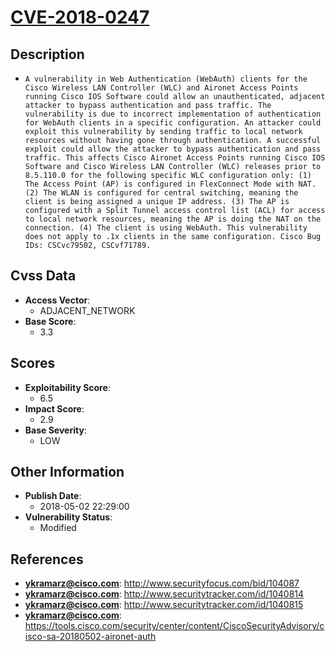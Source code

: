 
# [CVE-2018-0247](http://www.securityfocus.com/bid/104087)

## Description

- `A vulnerability in Web Authentication (WebAuth) clients for the Cisco Wireless LAN Controller (WLC) and Aironet Access Points running Cisco IOS Software could allow an unauthenticated, adjacent attacker to bypass authentication and pass traffic. The vulnerability is due to incorrect implementation of authentication for WebAuth clients in a specific configuration. An attacker could exploit this vulnerability by sending traffic to local network resources without having gone through authentication. A successful exploit could allow the attacker to bypass authentication and pass traffic. This affects Cisco Aironet Access Points running Cisco IOS Software and Cisco Wireless LAN Controller (WLC) releases prior to 8.5.110.0 for the following specific WLC configuration only: (1) The Access Point (AP) is configured in FlexConnect Mode with NAT. (2) The WLAN is configured for central switching, meaning the client is being assigned a unique IP address. (3) The AP is configured with a Split Tunnel access control list (ACL) for access to local network resources, meaning the AP is doing the NAT on the connection. (4) The client is using WebAuth. This vulnerability does not apply to .1x clients in the same configuration. Cisco Bug IDs: CSCvc79502, CSCvf71789.`

## Cvss Data

- **Access Vector**:
  - ADJACENT_NETWORK
- **Base Score**:
  - 3.3

## Scores

- **Exploitability Score**:
  - 6.5
- **Impact Score**:
  - 2.9
- **Base Severity**:
  - LOW

## Other Information

- **Publish Date**:
  - 2018-05-02 22:29:00
- **Vulnerability Status**:
  - Modified

## References

- **ykramarz@cisco.com**: http://www.securityfocus.com/bid/104087
- **ykramarz@cisco.com**: http://www.securitytracker.com/id/1040814
- **ykramarz@cisco.com**: http://www.securitytracker.com/id/1040815
- **ykramarz@cisco.com**: https://tools.cisco.com/security/center/content/CiscoSecurityAdvisory/cisco-sa-20180502-aironet-auth
